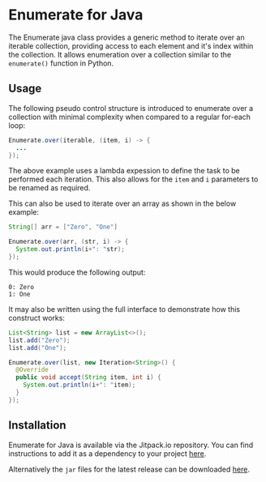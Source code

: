 # Enumerate for Java

The Enumerate java class provides a generic method to iterate over an iterable collection, providing access to each element and it's index within the collection. It allows enumeration over a collection similar to the `enumerate()` function in Python.

## Usage

The following pseudo control structure is introduced to enumerate over a collection with minimal complexity when compared to a regular for-each loop:

```java 
Enumerate.over(iterable, (item, i) -> { 
  ... 
});
```

The above example uses a lambda expession to define the task to be performed each iteration.
This also allows for the `item` and `i` parameters to be renamed as required.

This can also be used to iterate over an array as shown in the below example:

```java
String[] arr = ["Zero", "One"]

Enumerate.over(arr, (str, i) -> { 
  System.out.println(i+": "str);
});
```
This would produce the following output:
```
0: Zero
1: One
```

It may also be written using the full interface to demonstrate how this construct works:
```java
List<String> list = new ArrayList<>();
list.add("Zero");
list.add("One");

Enumerate.over(list, new Iteration<String>() {
  @Override
  public void accept(String item, int i) {
    System.out.println(i+": "item);
  }
});
```

## Installation
Enumerate for Java is available via the Jitpack.io repository.
You can find instructions to add it as a dependency to your project [here](https://jitpack.io/#rohankhayech/EnumerateJava).

Alternatively the `jar` files for the latest release can be downloaded [here](https://github.com/rohankhayech/EnumerateJava/releases).
